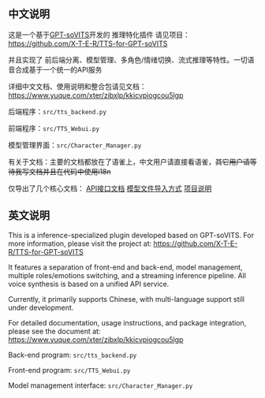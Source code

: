 ## 中文说明

这是一个基于[GPT-soVITS](https://github.com/RVC-Boss/GPT-SoVITS)开发的 推理特化插件
请见项目：https://github.com/X-T-E-R/TTS-for-GPT-soVITS

并且实现了 前后端分离、模型管理、多角色/情绪切换、流式推理等特性。一切语音合成基于一个统一的API服务

详细中文文档、使用说明和整合包请见文档：https://www.yuque.com/xter/zibxlp/kkicvpiogcou5lgp

后端程序：`src/tts_backend.py`

前端程序：`src/TTS_Webui.py`

模型管理界面：`src/Character_Manager.py`



有关于文档：主要的文档都放在了语雀上，中文用户请直接看语雀，~~其它用户请等待我写文档并且在代码中使用i18n~~

仅导出了几个核心文档：
[API接口文档]( ./docs/cn/API接口文档.md) [模型文件导入方式]( ./docs/cn/模型文件导入方式.md) [项目说明]( ./docs/cn/项目说明.md) 



## 英文说明

This is a inference-specialized plugin developed based on GPT-soVITS. For more information, please visit the project at: https://github.com/X-T-E-R/TTS-for-GPT-soVITS

It features a separation of front-end and back-end, model management, multiple roles/emotions switching, and a streaming inference pipeline. All voice synthesis is based on a unified API service. 

Currently, it primarily supports Chinese, with multi-language support still under development.

For detailed documentation, usage instructions, and package integration, please see the document at: https://www.yuque.com/xter/zibxlp/kkicvpiogcou5lgp

Back-end program: `src/tts_backend.py`

Front-end program: `src/TTS_Webui.py`

Model management interface: `src/Character_Manager.py`





